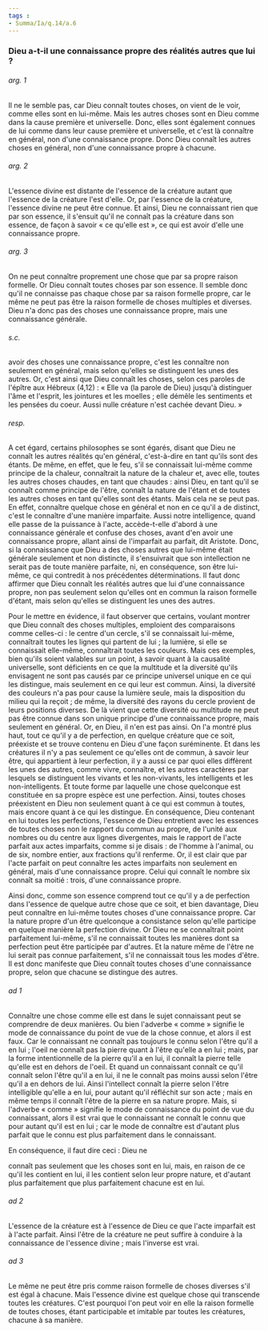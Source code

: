 ```yaml
---
tags : 
- Summa/Ia/q.14/a.6
---
```


### Dieu a-t-il une connaissance propre des réalités autres que lui ?

###### arg. 1
Il ne le semble pas, car Dieu connaît toutes choses, on vient de le voir, comme elles sont en lui-même. Mais les autres choses sont en Dieu comme dans la cause première et universelle. Donc, elles sont également connues de lui comme dans leur cause première et universelle, et c'est là connaître en général, non d'une connaissance propre. Donc Dieu connaît les autres choses en général, non d'une connaissance propre à chacune. 

###### arg. 2
L'essence divine est distante de l'essence de la créature autant que l'essence de la créature l'est d'elle. Or, par l'essence de la créature, l'essence divine ne peut être connue. Et ainsi, Dieu ne connaissant rien que par son essence, il s'ensuit qu'il ne connaît pas la créature dans son essence, de façon à savoir « ce qu'elle est », ce qui est avoir d'elle une connaissance propre. 

###### arg. 3
On ne peut connaître proprement une chose que par sa propre raison formelle. Or Dieu connaît toutes choses par son essence. Il semble donc qu'il ne connaisse pas chaque chose par sa raison formelle propre, car le même ne peut pas être la raison formelle de choses multiples et diverses. Dieu n'a donc pas des choses une connaissance propre, mais une connaissance générale. 

###### s.c.
avoir des choses une connaissance propre, c'est les connaître non seulement en général, mais selon qu'elles se distinguent les unes des autres. Or, c'est ainsi que Dieu connaît les choses, selon ces paroles de l'épître aux Hébreux (4,12) : « Elle va (la parole de Dieu) jusqu'à distinguer l'âme et l'esprit, les jointures et les moelles ; elle démêle les sentiments et les pensées du coeur. Aussi nulle créature n'est cachée devant Dieu. » 

###### resp.
A cet égard, certains philosophes se sont égarés, disant que Dieu ne connaît les autres réalités qu'en général, c'est-à-dire en tant qu'ils sont des étants. De même, en effet, que le feu, s'il se connaissait lui-même comme principe de la chaleur, connaîtrait la nature de la chaleur et, avec elle, toutes les autres choses chaudes, en tant que chaudes : ainsi Dieu, en tant qu'il se connaît comme principe de l'être, connaît la nature de l'étant et de toutes les autres choses en tant qu'elles sont des étants. Mais cela ne se peut pas. En effet, connaître quelque chose en général et non en ce qu'il a de distinct, c'est le connaître d'une manière imparfaite. Aussi notre intelligence, quand elle passe de la puissance à l'acte, accède-t-elle d'abord à une connaissance générale et confuse des choses, avant d'en avoir une connaissance propre, allant ainsi de l'imparfait au parfait, dit Aristote. Donc, si la connaissance que Dieu a des choses autres que lui-même était générale seulement et non distincte, il s'ensuivrait que son intellection ne serait pas de toute manière parfaite, ni, en conséquence, son être lui-même, ce qui contredit à nos précédentes déterminations. Il faut donc affirmer que Dieu connaît les réalités autres que lui d'une connaissance propre, non pas seulement selon qu'elles ont en commun la raison formelle d'étant, mais selon qu'elles se distinguent les unes des autres. 

Pour le mettre en évidence, il faut observer que certains, voulant montrer que Dieu connaît des choses multiples, emploient des comparaisons comme celles-ci : le centre d'un cercle, s'il se connaissait lui-même, connaîtrait toutes les lignes qui partent de lui ; la lumière, si elle se connaissait elle-même, connaîtrait toutes les couleurs. Mais ces exemples, bien qu'ils soient valables sur un point, à savoir quant à la causalité universelle, sont déficients en ce que la multitude et la diversité qu'ils envisagent ne sont pas causés par ce principe universel unique en ce qui les distingue, mais seulement en ce qui leur est commun. Ainsi, la diversité des couleurs n'a pas pour cause la lumière seule, mais la disposition du milieu qui la reçoit ; de même, la diversité des rayons du cercle provient de leurs positions diverses. De là vient que cette diversité ou multitude ne peut pas être connue dans son unique principe d'une connaissance propre, mais seulement en général. Or, en Dieu, il n'en est pas ainsi. On l'a montré plus haut, tout ce qu'il y a de perfection, en quelque créature que ce soit, préexiste et se trouve contenu en Dieu d'une façon suréminente. Et dans les créatures il n'y a pas seulement ce qu'elles ont de commun, à savoir leur être, qui appartient à leur perfection, il y a aussi ce par quoi elles diffèrent les unes des autres, comme vivre, connaître, et les autres caractères par lesquels se distinguent les vivants et les non-vivants, les intelligents et les non-intelligents. Et toute forme par laquelle une chose quelconque est constituée en sa propre espèce est une perfection. Ainsi, toutes choses préexistent en Dieu non seulement quant à ce qui est commun à toutes, mais encore quant à ce qui les distingue. En conséquence, Dieu contenant en lui toutes les perfections, l'essence de Dieu entretient avec les essences de toutes choses non le rapport du commun au propre, de l'unité aux nombres ou du centre aux lignes divergentes, mais le rapport de l'acte parfait aux actes imparfaits, comme si je disais : de l'homme à l'animal, ou de six, nombre entier, aux fractions qu'il renferme. Or, il est clair que par l'acte parfait on peut connaître les actes imparfaits non seulement en général, mais d'une connaissance propre. Celui qui connaît le nombre six connaît sa moitié : trois, d'une connaissance propre. 

Ainsi donc, comme son essence comprend tout ce qu'il y a de perfection dans l'essence de quelque autre chose que ce soit, et bien davantage, Dieu peut connaître en lui-même toutes choses d'une connaissance propre. Car la nature propre d'un être quelconque a consistance selon qu'elle participe en quelque manière la perfection divine. Or Dieu ne se connaîtrait point parfaitement lui-même, s'il ne connaissait toutes les manières dont sa perfection peut être participée par d'autres. Et la nature même de l'être ne lui serait pas connue parfaitement, s'il ne connaissait tous les modes d'être. Il est donc manifeste que Dieu connaît toutes choses d'une connaissance propre, selon que chacune se distingue des autres. 

###### ad 1
Connaître une chose comme elle est dans le sujet connaissant peut se comprendre de deux manières. Ou bien l'adverbe « comme » signifie le mode de connaissance du point de vue de la chose connue, et alors il est faux. Car le connaissant ne connaît pas toujours le connu selon l'être qu'il a en lui ; l'oeil ne connaît pas la pierre quant à l'être qu'elle a en lui ; mais, par la forme intentionnelle de la pierre qu'il a en lui, il connaît la pierre telle qu'elle est en dehors de l'oeil. Et quand un connaissant connaît ce qu'il connaît selon l'être qu'il a en lui, il ne le connaît pas moins aussi selon l'être qu'il a en dehors de lui. Ainsi l'intellect connaît la pierre selon l'être intelligible qu'elle a en lui, pour autant qu'il réfléchit sur son acte ; mais en même temps il connaît l'être de la pierre en sa nature propre. Mais, si l'adverbe « comme » signifie le mode de connaissance du point de vue du connaissant, alors il est vrai que le connaissant ne connaît le connu que pour autant qu'il est en lui ; car le mode de connaître est d'autant plus parfait que le connu est plus parfaitement dans le connaissant. 

En conséquence, il faut dire ceci : Dieu ne 

connaît pas seulement que les choses sont en lui, mais, en raison de ce qu'il les contient en lui, il les contient selon leur propre nature, et d'autant plus parfaitement que plus parfaitement chacune est en lui. 

###### ad 2
L'essence de la créature est à l'essence de Dieu ce que l'acte imparfait est à l'acte parfait. Ainsi l'être de la créature ne peut suffire à conduire à la connaissance de l'essence divine ; mais l'inverse est vrai. 

###### ad 3
Le même ne peut être pris comme raison formelle de choses diverses s'il est égal à chacune. Mais l'essence divine est quelque chose qui transcende toutes les créatures. C'est pourquoi l'on peut voir en elle la raison formelle de toutes choses, étant participable et imitable par toutes les créatures, chacune à sa manière. 



